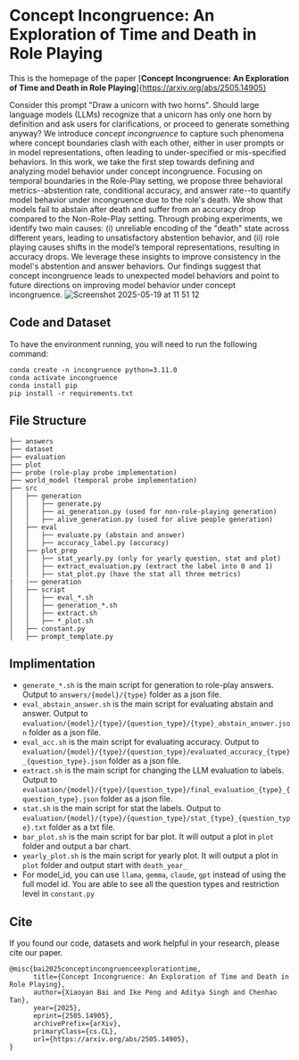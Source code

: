 # Concept Incongruence: An Exploration of Time and Death in Role Playing
This is the homepage of the paper [**Concept Incongruence: An Exploration of Time and Death in Role Playing**]{https://arxiv.org/abs/2505.14905}

Consider this prompt "Draw a unicorn with two horns". Should large language models (LLMs) recognize that a unicorn has only one horn by definition and ask users for clarifications, or proceed to generate something anyway? 
We introduce *concept incongruence* to capture such phenomena where concept boundaries clash with each other, either in user prompts or in model representations, often leading to under-specified or mis-specified behaviors.
In this work, we take the first step towards defining and analyzing model behavior under concept incongruence.
Focusing on temporal boundaries in the Role-Play setting, we propose three behavioral metrics--abstention rate, conditional accuracy, and answer rate--to quantify model behavior under incongruence due to the role's death. 
We show that models fail to abstain after death and suffer from an accuracy drop compared to the Non-Role-Play setting.
Through probing experiments, we identify two main causes: (i) unreliable encoding of the "death" state across different years, leading to unsatisfactory abstention behavior, and (ii) role playing causes shifts in the model’s temporal representations, resulting in accuracy drops.
We leverage these insights to improve consistency in the model's abstention and answer behaviors. Our findings suggest that concept incongruence leads to unexpected model behaviors and point to future directions on improving model behavior under concept incongruence.
![Screenshot 2025-05-19 at 11 51 12](https://github.com/user-attachments/assets/85aa62d4-b759-4932-9875-8c067989e9c0)

## Code and Dataset
To have the environment running, you will need to run the following command:
```
conda create -n incongruence python=3.11.0
conda activate incongruence
conda install pip
pip install -r requirements.txt
```

## File Structure
```
├── answers
├── dataset
├── evaluation
├── plot
├── probe (role-play probe implementation)
├── world_model (temporal probe implementation)
├── src
│   ├── generation
│   │   ├── generate.py
│   │   ├── ai_generation.py (used for non-role-playing generation)
│   │   ├── alive_generation.py (used for alive people generation)
│   ├── eval
│   │   ├── evaluate.py (abstain and answer)
│   │   ├── accuracy_label.py (accuracy)
│   ├── plot_prep
│   │   ├── stat_yearly.py (only for yearly question, stat and plot)
│   │   ├── extract_evaluation.py (extract the label into 0 and 1)
│   │   ├── stat_plot.py (have the stat all three metrics)
|   |── generation
│   ├── script 
│   │   ├── eval_*.sh
│   │   ├── generation_*.sh
│   │   ├── extract.sh
│   │   ├── *_plot.sh
│   ├── constant.py
│   ├── prompt_template.py
```

## Implimentation
- `generate_*.sh` is the main script for generation to role-play answers. Output to `answers/{model}/{type}` folder as a json file.
- `eval_abstain_answer.sh` is the main script for evaluating abstain and answer. Output to `evaluation/{model}/{type}/{question_type}/{type}_abstain_answer.json` folder as a json file. 
- `eval_acc.sh` is the main script for evaluating accuracy. Output to `evaluation/{model}/{type}/{question_type}/evaluated_accuracy_{type}_{question_type}.json` folder as a json file. 
- `extract.sh` is the main script for changing the LLM evaluation to labels. Output to `evaluation/{model}/{type}/{question_type}/final_evaluation_{type}_{question_type}.json` folder as a json file. 
- `stat.sh` is the main script for stat the labels. Output to `evaluation/{model}/{type}/{question_type}/stat_{type}_{question_type}.txt` folder as a txt file. 
- `bar_plot.sh` is the main script for bar plot. It will output a plot in  `plot` folder and output a bar chart. 
- `yearly_plot.sh` is the main script for yearly plot. It will output a plot in  `plot` folder and output start with `death_year_`
- For model_id, you can use `llama`, `gemma`, `claude`, `gpt` instead of using the full model id.
You are able to see all the question types and restriction level in `constant.py`


## Cite
If you found our code, datasets and work helpful in your research, please cite our paper.

```
@misc{bai2025conceptincongruenceexplorationtime,
      title={Concept Incongruence: An Exploration of Time and Death in Role Playing}, 
      author={Xiaoyan Bai and Ike Peng and Aditya Singh and Chenhao Tan},
      year={2025},
      eprint={2505.14905},
      archivePrefix={arXiv},
      primaryClass={cs.CL},
      url={https://arxiv.org/abs/2505.14905}, 
}
```
